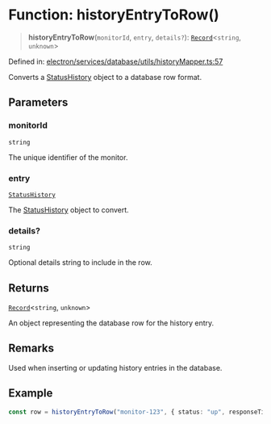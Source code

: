 # Function: historyEntryToRow()

> **historyEntryToRow**(`monitorId`, `entry`, `details?`): [`Record`](https://www.typescriptlang.org/docs/handbook/utility-types.html#recordkeys-type)\<`string`, `unknown`\>

Defined in: [electron/services/database/utils/historyMapper.ts:57](https://github.com/Nick2bad4u/Uptime-Watcher/blob/8a1973382d5fe14c52996ecda381894eb7ecd4a6/electron/services/database/utils/historyMapper.ts#L57)

Converts a [StatusHistory](../../../../../../shared/types/interfaces/StatusHistory.md) object to a database row format.

## Parameters

### monitorId

`string`

The unique identifier of the monitor.

### entry

[`StatusHistory`](../../../../../../shared/types/interfaces/StatusHistory.md)

The [StatusHistory](../../../../../../shared/types/interfaces/StatusHistory.md) object to convert.

### details?

`string`

Optional details string to include in the row.

## Returns

[`Record`](https://www.typescriptlang.org/docs/handbook/utility-types.html#recordkeys-type)\<`string`, `unknown`\>

An object representing the database row for the history entry.

## Remarks

Used when inserting or updating history entries in the database.

## Example

```typescript
const row = historyEntryToRow("monitor-123", { status: "up", responseTime: 120, timestamp: 1680000000000 });
```
